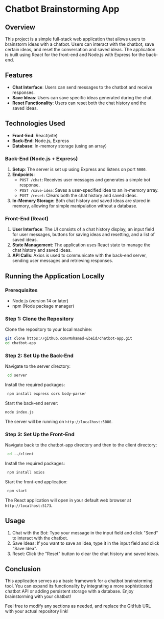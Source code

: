 # Chatbot Brainstorming App

## Overview

This project is a simple full-stack web application that allows users to brainstorm ideas with a chatbot. Users can interact with the chatbot, save certain ideas, and reset the conversation and saved ideas. The application is built using React for the front-end and Node.js with Express for the back-end.


## Features

- **Chat Interface**: Users can send messages to the chatbot and receive responses.
- **Save Ideas**: Users can save specific ideas generated during the chat.
- **Reset Functionality**: Users can reset both the chat history and the saved ideas.

## Technologies Used

- **Front-End**: React(vite)
- **Back-End**: Node.js, Express
- **Database**: In-memory storage (using an array)

### Back-End (Node.js + Express)

1. **Setup**: The server is set up using Express and listens on port `5000`.
2. **Endpoints**:
   - `POST /chat`: Receives user messages and generates a simple bot response.
   - `POST /save-idea`: Saves a user-specified idea to an in-memory array.
   - `POST /reset`: Clears both the chat history and saved ideas.
3. **In-Memory Storage**: Both chat history and saved ideas are stored in memory, allowing for simple manipulation without a database.

### Front-End (React)

1. **User Interface**: The UI consists of a chat history display, an input field for user messages, buttons for saving ideas and resetting, and a list of saved ideas.
2. **State Management**: The application uses React state to manage the chat history and saved ideas.
3. **API Calls**: Axios is used to communicate with the back-end server, sending user messages and retrieving responses.

## Running the Application Locally

### Prerequisites

- Node.js (version 14 or later)
- npm (Node package manager)

### Step 1: Clone the Repository

Clone the repository to your local machine:

```bash
git clone https://github.com/Mohamed-Ebeid/chatbot-app.git
cd chatbot-app
```

### Step 2: Set Up the Back-End

Navigate to the server directory:

```bash
 cd server
```

Install the required packages:

```bash
 npm install express cors body-parser
```

Start the back-end server:

```bash
node index.js
```

The server will be running on `http://localhost:5000`.

### Step 3: Set Up the Front-End

Navigate back to the chatbot-app directory and then to the client directory:

```bash
 cd ../client
```

Install the required packages:

```bash
 npm install axios
```

Start the front-end application:

```bash
 npm start
```

The React application will open in your default web browser at `http://localhost:5173`.

## Usage

1. Chat with the Bot: Type your message in the input field and click "Send" to interact with the chatbot.
2. Save Ideas: If you want to save an idea, type it in the input field and click "Save Idea".
3. Reset: Click the "Reset" button to clear the chat history and saved ideas.

## Conclusion

This application serves as a basic framework for a chatbot brainstorming tool. You can expand its functionality by integrating a more sophisticated chatbot API or adding persistent storage with a database. Enjoy brainstorming with your chatbot!

Feel free to modify any sections as needed, and replace the GitHub URL with your actual repository link!

